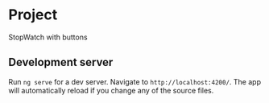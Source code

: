# Project

StopWatch with buttons

## Development server

Run `ng serve` for a dev server. Navigate to `http://localhost:4200/`. The app will automatically reload if you change any of the source files.
